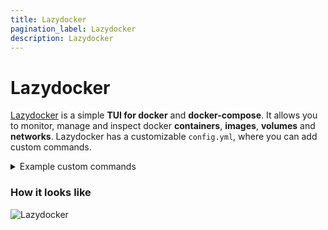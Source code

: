 ```yaml
---
title: Lazydocker
pagination_label: Lazydocker
description: Lazydocker 
---
```


# Lazydocker

[Lazydocker](https://github.com/jesseduffield/lazydocker) is a simple **TUI for docker** and **docker-compose**. 
It allows you to monitor, manage and inspect docker **containers**, **images**, **volumes** and **networks**.
Lazydocker has a customizable `config.yml`, where you can add custom commands.

<details>
<summary>Example custom commands</summary>
```yaml
customCommands:
  containers:
  - name: bash
    attach: true
    command: docker exec -it {{ .Container.ID }} /bin/sh
  - name: logs
    attach: true
    command: docker logs -f {{ .Container.ID }} 
  - name: removeall
    attach: true
    command: "script -q -c 'docker rm -f $(docker ps -aq)'"
  - name: kill-rosbag
    attach: true
    command: docker exec -it {{ .Container.ID }} /bin/sh -c "kill -2 \$(pgrep -f record)"
  images:
    - name: "Run Image with Custom Command"
      command: "script -q -c 'docker run --rm -it {{ .Image.Name }}:{{ .Image.Tag }} /bin/sh' /dev/null"
  volumes:
    - name: "bash"
    -  command: "script -q -c 'docker run --rm -it -v {{ .Volume.Name }}:{{ .Volume.Tag }} /bin/sh' /dev/null"
```
</details>

### How it looks like

![Lazydocker](fig/lazy.gif)
